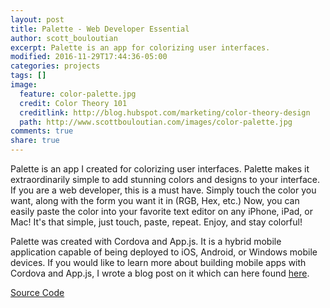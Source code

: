 ```yaml
---
layout: post
title: Palette - Web Developer Essential
author: scott_bouloutian
excerpt: Palette is an app for colorizing user interfaces.
modified: 2016-11-29T17:44:36-05:00
categories: projects
tags: []
image:
  feature: color-palette.jpg
  credit: Color Theory 101
  creditlink: http://blog.hubspot.com/marketing/color-theory-design
  path: http://www.scottbouloutian.com/images/color-palette.jpg
comments: true
share: true
---
```


Palette is an app I created for colorizing user interfaces. Palette makes it extraordinarily simple
to add stunning colors and designs to your interface. If you are a web developer, this is a must have.
Simply touch the color you want, along with the form you want it in (RGB, Hex, etc.) Now, you can
easily paste the color into your favorite text editor on any iPhone, iPad, or Mac! It's that simple,
just touch, paste, repeat. Enjoy, and stay colorful!

Palette was created with Cordova and App.js. It is a hybrid mobile application capable of being deployed
to iOS, Android, or Windows mobile devices. If you would like to learn more about building mobile apps
with Cordova and App.js, I wrote a blog post on it which can here found
[here]({{site.url}}/blog/cordova-app).

<div markdown="0"><a href="https://github.com/ScottBouloutian/palette" class="btn">Source Code</a></div>
